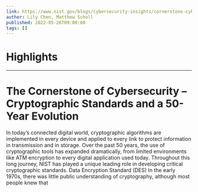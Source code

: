 ```yaml
---
link: https://www.nist.gov/blogs/cybersecurity-insights/cornerstone-cybersecurity-cryptographic-standards-and-50-year-evolution
author: Lily Chen, Matthew Scholl
published: 2022-05-26T09:00:00
tags: []
---
```

# Highlights


---
# The Cornerstone of Cybersecurity – Cryptographic Standards and a 50-Year Evolution
In today’s connected digital world, cryptographic algorithms are implemented in every device and applied to every link to protect information in transmission and in storage. Over the past 50 years, the use of cryptographic tools has expanded dramatically, from limited environments like ATM encryption to every digital application used today. Throughout this long journey, NIST has played a unique leading role in developing critical cryptographic standards. Data Encryption Standard (DES) In the early 1970s, there was little public understanding of cryptography, although most people knew that
